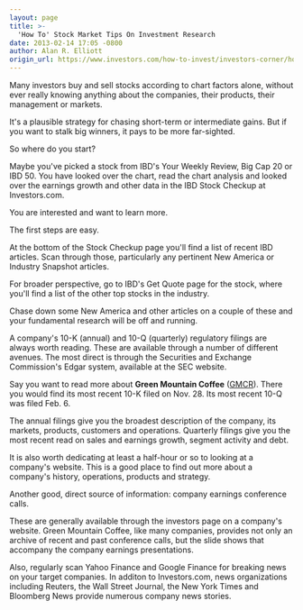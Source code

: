 ```yaml
---
layout: page
title: >-
  'How To' Stock Market Tips On Investment Research
date: 2013-02-14 17:05 -0800
author: Alan R. Elliott
origin_url: https://www.investors.com/how-to-invest/investors-corner/how-to-research-stock-market-investment/
---
```


Many investors buy and sell stocks according to chart factors alone, without ever really knowing anything about the companies, their products, their management or markets.

It's a plausible strategy for chasing short-term or intermediate gains. But if you want to stalk big winners, it pays to be more far-sighted.

So where do you start?

Maybe you've picked a stock from IBD's Your Weekly Review, Big Cap 20 or IBD 50. You have looked over the chart, read the chart analysis and looked over the earnings growth and other data in the IBD Stock Checkup at Investors.com.

You are interested and want to learn more.

The first steps are easy.

At the bottom of the Stock Checkup page you'll find a list of recent IBD articles. Scan through those, particularly any pertinent New America or Industry Snapshot articles.

For broader perspective, go to IBD's Get Quote page for the stock, where you'll find a list of the other top stocks in the industry.

Chase down some New America and other articles on a couple of these and your fundamental research will be off and running.

A company's 10-K (annual) and 10-Q (quarterly) regulatory filings are always worth reading. These are available through a number of different avenues. The most direct is through the Securities and Exchange Commission's Edgar system, available at the SEC website.

Say you want to read more about **Green Mountain Coffee** ([GMCR](https://research.investors.com/quote.aspx?symbol=GMCR)). There you would find its most recent 10-K filed on Nov. 28. Its most recent 10-Q was filed Feb. 6.

The annual filings give you the broadest description of the company, its markets, products, customers and operations. Quarterly filings give you the most recent read on sales and earnings growth, segment activity and debt.

It is also worth dedicating at least a half-hour or so to looking at a company's website. This is a good place to find out more about a company's history, operations, products and strategy.

Another good, direct source of information: company earnings conference calls.

These are generally available through the investors page on a company's website. Green Mountain Coffee, like many companies, provides not only an archive of recent and past conference calls, but the slide shows that accompany the company earnings presentations.

Also, regularly scan Yahoo Finance and Google Finance for breaking news on your target companies. In additon to Investors.com, news organizations including Reuters, the Wall Street Journal, the New York Times and Bloomberg News provide numerous company news stories.
